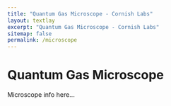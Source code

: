```yaml
---
title: "Quantum Gas Microscope - Cornish Labs"
layout: textlay
excerpt: "Quantum Gas Microscope - Cornish Labs"
sitemap: false
permalink: /microscope
---
```


# Quantum Gas Microscope

Microscope info here...